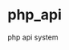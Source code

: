 # php_api
php api system

<?php


define('DB_HOST', 'localhost');
define('DB_USER', 'root');
define('DB_PASSWORD', '');
define('DB_NAME', 'login_system');

// Api Path
define("API_PATH", "/projects/login-system/api");

define("ENV", "local");
